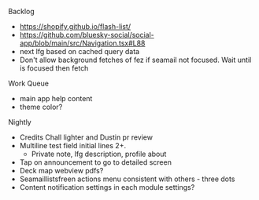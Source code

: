 Backlog
* https://shopify.github.io/flash-list/
* https://github.com/bluesky-social/social-app/blob/main/src/Navigation.tsx#L88
* next lfg based on cached query data
* Don't allow background fetches of fez if seamail not focused. Wait until is focused then fetch

Work Queue
* main app help content
* theme color?

Nightly
* Credits Chall lighter and Dustin pr review
* Multiline test field initial lines 2+. 
  * Private note, lfg description, profile about
* Tap on announcement to go to detailed screen
* Deck map webview pdfs?
* Seamaillistsfreen actions menu consistent with others - three dots
* Content notification settings in each module settings?
